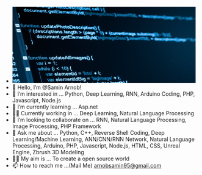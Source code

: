 - <img src="software-computer-code-1940x900_35196.jpg" width="1940" height="200">
- 👋 Hello, I’m @Samin Arnob!
- 👀 I’m interested in ... Python, Deep Learning, RNN, Arduino Coding, PHP, Javascript, Node.js
- 🌱 I’m currently learning ... Asp.net
- 💪🏻 Currently working in ... Deep Learning, Natural Language Processing
- 💞️ I’m looking to collaborate on ... RNN, Natural Language Processing, Image Processing, PHP Framework
- 🤗 Ask me about ... Python, C++, Reverse Shell Coding, Deep Learning/Machine Learning, ANN/CNN/RNN Network, Natural Language Processing, Arduino, PHP, Javascript, Node.js, HTML, CSS, Unreal Engine, Zbrush 3D Modeling
- 👊🏼 My aim is ... To create a open source world
- 📫 How to reach me ...(Mail Me) arnobsamin95@gmail.com 


